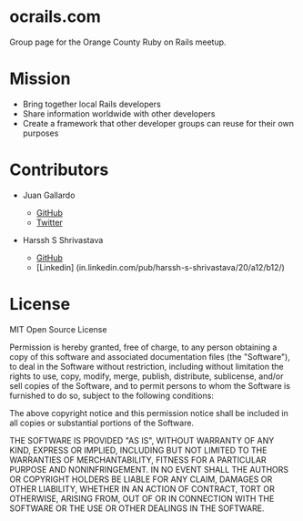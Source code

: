 ocrails.com
============

Group page for the Orange County Ruby on Rails meetup. 


Mission
============

* Bring together local Rails developers
* Share information worldwide with other developers
* Create a framework that other developer groups can reuse for their own purposes


Contributors
============

* Juan Gallardo
    * [GitHub](https://github.com/JGallardo)
    * [Twitter](https://twitter.com/JGallardo2600)  

* Harssh S Shrivastava
    * [GitHub](https://github.com/harsshhfs)
    * [Linkedin] (in.linkedin.com/pub/harssh-s-shrivastava/20/a12/b12/)

License
============    

MIT Open Source License

Permission is hereby granted, free of charge, to any person obtaining a copy of this software and associated documentation files (the "Software"), to deal in the Software without restriction, including without limitation the rights to use, copy, modify, merge, publish, distribute, sublicense, and/or sell copies of the Software, and to permit persons to whom the Software is furnished to do so, subject to the following conditions:

The above copyright notice and this permission notice shall be included in all copies or substantial portions of the Software.

THE SOFTWARE IS PROVIDED "AS IS", WITHOUT WARRANTY OF ANY KIND, EXPRESS OR IMPLIED, INCLUDING BUT NOT LIMITED TO THE WARRANTIES OF MERCHANTABILITY, FITNESS FOR A PARTICULAR PURPOSE AND NONINFRINGEMENT. IN NO EVENT SHALL THE AUTHORS OR COPYRIGHT HOLDERS BE LIABLE FOR ANY CLAIM, DAMAGES OR OTHER LIABILITY, WHETHER IN AN ACTION OF CONTRACT, TORT OR OTHERWISE, ARISING FROM, OUT OF OR IN CONNECTION WITH THE SOFTWARE OR THE USE OR OTHER DEALINGS IN THE SOFTWARE.
